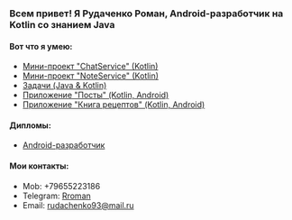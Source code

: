 ### Всем привет! Я Рудаченко Роман, Android-разработчик на Kotlin со знанием Java

#### Вот что я умею:
- [Мини-проект "ChatService" (Kotlin)](https://github.com/justNotOnMyShift/chat-service)
- [Мини-проект "NoteService" (Kotlin)](https://github.com/justNotOnMyShift/note-service)
- [Задачи (Java & Kotlin)](https://github.com/justNotOnMyShift?tab=repositories)
- [Приложение "Посты" (Kotlin, Android)](https://github.com/justNotOnMyShift/first-app-and)
- [Приложение "Книга рецептов" (Kotlin, Android)](https://github.com/justNotOnMyShift/NeRecipe)

#### Дипломы:

- [Android-разработчик](https://github.com/justNotOnMyShift/android-developer-diplom)

#### Мои контакты:

- Mob: +79655223186
- Telegram: [Rroman](https://t.me/rromanGoToFuture)
- Email: rudachenko93@mail.ru
